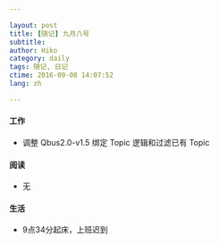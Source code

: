 ```yaml
---

layout: post  
title: [随记] 九月八号  
subtitle:   
author: Hiko  
category: daily
tags: 随记, 日记  
ctime: 2016-09-08 14:07:52  
lang: zh  

---
```


#### 工作

- 调整 Qbus2.0-v1.5 绑定 Topic 逻辑和过滤已有 Topic

#### 阅读

- 无

#### 生活

- 9点34分起床，上班迟到